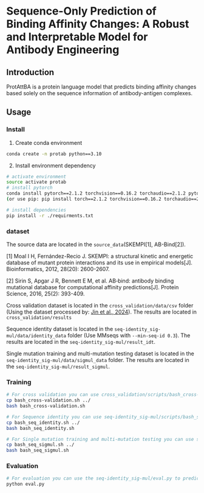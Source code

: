 # Sequence-Only Prediction of Binding Affinity Changes: A Robust and Interpretable Model for Antibody Engineering

## Introduction

ProtAttBA is a protein language model that predicts binding affinity changes based solely on the sequence information of antibody-antigen complexes.

## Usage

### Install

1. Create conda environment 

```bash
conda create -n protab python==3.10
```

2. Install environment dependency

```bash
# activate environment
source activate protab
# install pytorch
conda install pytorch==2.1.2 torchvision==0.16.2 torchaudio==2.1.2 pytorch-cuda=11.8 -c pytorch -c nvidia 
(or use pip: pip install torch==2.1.2 torchvision==0.16.2 torchaudio==2.1.2 --index-url https://download.pytorch.org/whl/cu118)

# install dependencies
pip install -r ./requirments.txt
```

### dataset
The source data are located in the ```source_data```(SKEMPI[1], AB-Bind[2]).

[1] Moal I H, Fernández-Recio J. SKEMPI: a structural kinetic and energetic database of mutant protein interactions and its use in empirical models[J]. Bioinformatics, 2012, 28(20): 2600-2607.

[2] Sirin S, Apgar J R, Bennett E M, et al. AB‐bind: antibody binding mutational database for computational affinity predictions[J]. Protein Science, 2016, 25(2): 393-409.

Cross validation dataset is located in the  ```cross_validation/data/csv``` folder  (Using the dataset processed by: [Jin et al., 2024](https://github.com/ruofanjin/AttABseq)). The results are located in ```cross_validation/results```

Sequence identity dataset is located in the ```seq-identity_sig-mul/data/identity_data``` folder (Use MMseqs with ```--min-seq-id 0.3```). The results are located in the ```seq-identity_sig-mul/result_idt```.

Single mutation training and multi-mutation testing dataset is located in the ```seq-identity_sig-mul/data/sigmul_data``` folder. The results are located in the ```seq-identity_sig-mul/result_sigmul```.

### Training

```bash
# For cross validation you can use cross_validation/scripts/bash_cross-validation.sh with different args
cp bash_cross-validation.sh ../
bash bash_cross-validation.sh 

# For Sequence identity you can use seq-identity_sig-mul/scripts/bash_seq_identity.sh with different args
cp bash_seq_identity.sh ../ 
bash bash_seq_identity.sh

# For Single mutation training and multi-mutation testing you can use seq-identity_sig-mul/scripts/bash_seq_sigmul.sh with different args
cp bash_seq_sigmul.sh ../ 
bash bash_seq_sigmul.sh
```

### Evaluation

```bash
# For evaluation you can use the seq-identity_sig-mul/eval.py to predict the result by change the args
python eval.py
```

